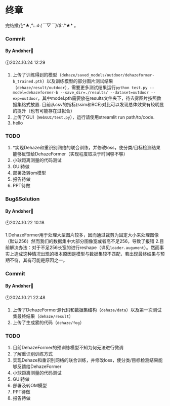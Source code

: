 # 终章

完结撒花*★,°*:.☆(￣▽￣)/$:*.°★* 。

### Commit

#### By Andxher🐸

🕧2024.10.24 12:29

1. 上传了训练得到的模型（`dehaze/saved_models/outdoor/dehazeformer-b_trained.pth`）以及训练模型的部分图片测试结果（`dehaze/result/outdoor`），需要更多测试结果运行`python test.py --model=dehazeformer-b --save_dir=./results/ --dataset=outdoor --exp=outdoor`，其中model.pth需要放在results文件夹下，待去雾图片按照数据集格式放置. 目前从csv的指标(ssim和BCE)对比可以发现总体效果有较明显的提升（也有可能存在过拟合）
2. 上传了GUI（`WebGUI/test.py`），运行请使用streamlit run path/to/code.
3. hello
### TODO
1. *实现Dehaze和重识别网络的联合训练，并修改loss，使分类/目标检测结果能够反馈给DehazeFormer（实现程度取决于时间够不够）
2. 小球距离测量的代码测试
3. GUI待做
4. 部署及转om模型
5. 报告待做
6. PPT待做

### Bug&Solution
#### By Andxher🐸
🕙2024.10.22 10:18

1.DehazeFormer用于处理大型图片较多，因而通过裁剪为固定大小来处理图像（默认256）然而我们的数据集中大部分图像宽或者高不足256，导致了报错
2.目前解决办法：对于不足256长宽的进行reshape（详见`loader.augument`）。然而事实上造成这种情况出现的根本原因是模型与数据集较不匹配，若出现最终结果与预期不符，其有可能是原因之一。

### Commit
#### By Andxher🐸
🕚2024.10.21 22:48

1. 上传了DehazeFormer源代码和数据集结构（`dehaze/data`）以及第一次测试集最终结果（`dehaze/result`）
2. 上传了生成雾的代码（`dehaze/fog`）

### TODO
1. 目前DehazeFormer的预训练模型不知为何无法进行微调
2. 了解重识别训练方式
3. 实现Dehaze和重识别网络的联合训练，并修改loss，使分类/目标检测结果能够反馈给DehazeFormer
4. 小球距离测量的代码测试
5. GUI待做
6. 部署及转OM模型
7. PPT待做
8. 报告待做



